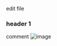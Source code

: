 edit file
### header 1
comment
![image](https://github.com/kil11/skills-communicate-using-markdown2/assets/115838774/699b2abc-902a-484e-bbcc-02787f4291e0)
